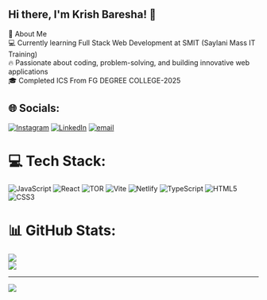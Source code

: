 ## Hi there, I'm Krish Baresha! 👋

    
🚀 About Me<br>
    💻 Currently learning Full Stack Web Development at SMIT (Saylani Mass IT Training)<br>
    🔥 Passionate about coding, problem-solving, and building innovative web applications<br>
    🎓 Completed ICS From FG DEGREE COLLEGE-2025 <br>
  ## 🌐 Socials:
[![Instagram](https://img.shields.io/badge/Instagram-%23E4405F.svg?logo=Instagram&logoColor=white)](https://instagram.com/krish0_._0) [![LinkedIn](https://img.shields.io/badge/LinkedIn-%230077B5.svg?logo=linkedin&logoColor=white)](https://linkedin.com/in/krish-baryashah) [![email](https://img.shields.io/badge/Email-D14836?logo=gmail&logoColor=white)](mailto:KrishBaryashah@gmail.com) 

# 💻 Tech Stack:
![JavaScript](https://img.shields.io/badge/javascript-%23323330.svg?style=for-the-badge&logo=javascript&logoColor=%23F7DF1E) ![React](https://img.shields.io/badge/react-%2320232a.svg?style=for-the-badge&logo=react&logoColor=%2361DAFB) ![TOR](https://img.shields.io/badge/tor-%237E4798.svg?style=for-the-badge&logo=tor-project&logoColor=white) ![Vite](https://img.shields.io/badge/vite-%23646CFF.svg?style=for-the-badge&logo=vite&logoColor=white) ![Netlify](https://img.shields.io/badge/netlify-%23000000.svg?style=for-the-badge&logo=netlify&logoColor=#00C7B7) ![TypeScript](https://img.shields.io/badge/typescript-%23007ACC.svg?style=for-the-badge&logo=typescript&logoColor=white) ![HTML5](https://img.shields.io/badge/html5-%23E34F26.svg?style=for-the-badge&logo=html5&logoColor=white) ![CSS3](https://img.shields.io/badge/css3-%231572B6.svg?style=for-the-badge&logo=css3&logoColor=white)
# 📊 GitHub Stats:
<!-- ![](https://github-readme-stats.vercel.app/api?username=krish-baryashah&theme=dark&hide_border=true&include_all_commits=false&count_private=false)<br/> -->
![](https://nirzak-streak-stats.vercel.app/?user=krish-baryashah&theme=dark&hide_border=true)<br/>
![](https://github-readme-stats.vercel.app/api/top-langs/?username=krish-baryashah&theme=dark&hide_border=true&include_all_commits=false&count_private=false&layout=compact)

---
[![](https://visitcount.itsvg.in/api?id=krish-baryashah&icon=4&color=11)](https://visitcount.itsvg.in)
<!-- Proudly created with GPRM ( https://gprm.itsvg.in ) -->
